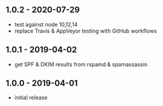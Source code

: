 
## 1.0.2 - 2020-07-29

- test against node 10,12,14
- replace Travis & AppVeyor testing with GitHub workflows


## 1.0.1 - 2019-04-02

- get SPF & DKIM results from rspamd & spamassassin


## 1.0.0 - 2019-04-01

- initial release

